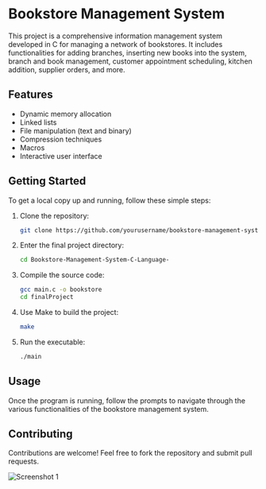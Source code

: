 # Bookstore Management System

This project is a comprehensive information management system developed in C for managing a network of bookstores. It includes functionalities for adding branches, inserting new books into the system, branch and book management, customer appointment scheduling, kitchen addition, supplier orders, and more.



## Features

- Dynamic memory allocation
- Linked lists
- File manipulation (text and binary)
- Compression techniques
- Macros
- Interactive user interface

## Getting Started

To get a local copy up and running, follow these simple steps:

1. Clone the repository: 
   ```bash
   git clone https://github.com/yourusername/bookstore-management-system.git

2. Enter the final project directory:
   ````bash
   cd Bookstore-Management-System-C-Language-

2. Compile the source code:
   ```bash
   gcc main.c -o bookstore
   cd finalProject

3. Use Make to build the project:
    ```bash
   make

3. Run the executable:
   ```bash
   ./main


## Usage
Once the program is running, follow the prompts to navigate through the various functionalities of the bookstore management system.

## Contributing
Contributions are welcome! Feel free to fork the repository and submit pull requests.

![Screenshot 1](FinalProject/forProject.png)
